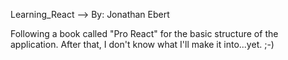 Learning_React --> By: Jonathan Ebert

Following a book called "Pro React" for the basic structure of the application. After that, I don't know what I'll make it into...yet. ;-)
